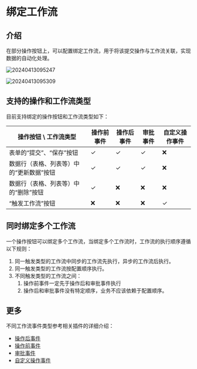 # 绑定工作流

## 介绍

在部分操作按钮上，可以配置绑定工作流，用于将该提交操作与工作流关联，实现数据的自动化处理。

![20240413095247](https://static-docs.nocobase.com/20240413095247.png)

![20240413095309](https://static-docs.nocobase.com/20240413095309.png)

## 支持的操作和工作流类型

目前支持绑定的操作按钮和工作流类型如下：

| 操作按钮 \ 工作流类型 | 操作前事件 | 操作后事件 | 审批事件 | 自定义操作事件 |
| --- | --- | --- | --- | --- |
| 表单的“提交”、“保存”按钮 | ✓ | ✓ | ✓ | ❌ |
| 数据行（表格、列表等）中的“更新数据”按钮 | ✓ | ✓ | ✓ | ❌ |
| 数据行（表格、列表等）中的“删除”按钮 | ✓ | ❌ | ❌ | ❌ |
| “触发工作流”按钮 | ❌ | ❌ | ❌ | ✓ |

## 同时绑定多个工作流

一个操作按钮可以绑定多个工作流，当绑定多个工作流时，工作流的执行顺序遵循以下规则：

1. 同一触发类型的工作流中同步的工作流先执行，异步的工作流后执行。
2. 同一触发类型的工作流按配置顺序执行。
3. 不同触发类型的工作流之间：
    1. 操作前事件一定先于操作后和审批事件执行
    2. 操作后和审批事件没有特定顺序，业务不应该依赖于配置顺序。

## 更多

不同工作流事件类型参考相关插件的详细介绍：

* [操作后事件](/handbook/workflow-action-trigger)
* [操作前事件](/handbook/workflow-request-interceptor)
* [审批事件](/handbook/workflow-approval)
* [自定义操作事件](/handbook/workflow-custom-action-trigger)
